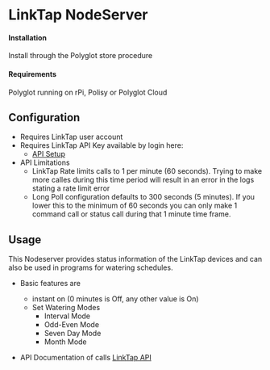 # LinkTap NodeServer

#### Installation

Install through the Polyglot store procedure

#### Requirements

Polyglot running on rPi, Polisy or Polyglot Cloud

## Configuration
 - Requires LinkTap user account
 - Requires LinkTap API Key available by login here:
   - [API Setup](https://www.link-tap.com/#!/api-for-developers)
 - API Limitations
   - LinkTap Rate limits calls to 1 per minute (60 seconds).  Trying to make
   more calles during this time period will result in an error in the logs stating
   a rate limit error
   - Long Poll configuration defaults to 300 seconds (5 minutes).  If you lower this to the 
   minimum of 60 seconds you can only make 1 command call or status call during that
   1 minute time frame.
 
## Usage
This Nodeserver provides status information of the LinkTap devices and can also
be used in programs for watering schedules.

- Basic features are
  - instant on (0 minutes is Off, any other value is On)
  - Set Watering Modes
    - Interval Mode
    - Odd-Even Mode
    - Seven Day Mode
    - Month Mode

- API Documentation of calls
[LinkTap API](https://www.link-tap.com/#!/api-for-developers)